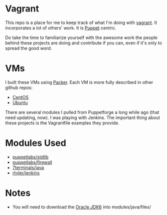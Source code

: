 Vagrant
=======

This repo is a place for me to keep track of what I'm doing with [vagrant](http://vagrantup.com).  It incorporates a lot of others' work.  It is [Puppet](http://puppetlabs.com) centric.

Do take the time to familiarize yourself with the awesome work the people behind these projects are doing and contribute if you can, even if it's only to spread the good word.

# VMs
I built these VMs using [Packer](http://packer.io).  Each VM is more fully described in other github repos:
* [CentOS](https://github.com/bkyoung/packer-centos.git)
* [Ubuntu](https://github.com/bkyoung/packer-ubuntu.git)

There are several modules I pulled from Puppetforge a long while ago (that need updating, now).  I was playing with Jenkins.  The important thing about these projects is the Vagrantfile examples they provide.
# Modules Used
* [puppetlabs/stdlib](http://forge.puppetlabs.com/puppetlabs/stdlib)
* [puppetlabs/firewall](http://forge.puppetlabs.com/puppetlabs/firewall)
* [7terminals/java](http://forge.puppetlabs.com/7terminals/java)
* [rtyler/jenkins](http://forge.puppetlabs.com/rtyler/jenkins)

# Notes
* You will need to download the [Oracle JDK6](http://download.oracle.com/otn-pub/java/jdk/6u45-b06/jdk-6u45-linux-x64.bin) into modules/java/files/
